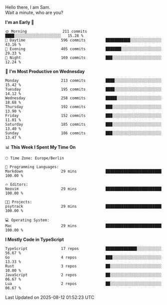 Hello there, I am Sam.  
Wait a minute, who are you?
  
<!--START_SECTION:waka-->
**I'm an Early 🐤** 

```text
🌞 Morning                211 commits         ████░░░░░░░░░░░░░░░░░░░░░   15.28 % 
🌆 Daytime                596 commits         ███████████░░░░░░░░░░░░░░   43.16 % 
🌃 Evening                405 commits         ███████░░░░░░░░░░░░░░░░░░   29.33 % 
🌙 Night                  169 commits         ███░░░░░░░░░░░░░░░░░░░░░░   12.24 % 
```
📅 **I'm Most Productive on Wednesday** 

```text
Monday                   213 commits         ████░░░░░░░░░░░░░░░░░░░░░   15.42 % 
Tuesday                  195 commits         ████░░░░░░░░░░░░░░░░░░░░░   14.12 % 
Wednesday                258 commits         █████░░░░░░░░░░░░░░░░░░░░   18.68 % 
Thursday                 192 commits         ███░░░░░░░░░░░░░░░░░░░░░░   13.90 % 
Friday                   152 commits         ███░░░░░░░░░░░░░░░░░░░░░░   11.01 % 
Saturday                 185 commits         ███░░░░░░░░░░░░░░░░░░░░░░   13.40 % 
Sunday                   186 commits         ███░░░░░░░░░░░░░░░░░░░░░░   13.47 % 
```


📊 **This Week I Spent My Time On** 

```text
🕑︎ Time Zone: Europe/Berlin

💬 Programming Languages: 
Markdown                 29 mins             █████████████████████████   100.00 % 

🔥 Editors: 
Neovim                   29 mins             █████████████████████████   100.00 % 

🐱‍💻 Projects: 
psytrack                 29 mins             █████████████████████████   100.00 % 

💻 Operating System: 
Mac                      29 mins             █████████████████████████   100.00 % 
```

**I Mostly Code in TypeScript** 

```text
TypeScript               17 repos            ██████████████░░░░░░░░░░░   56.67 % 
Go                       4 repos             ███░░░░░░░░░░░░░░░░░░░░░░   13.33 % 
Rust                     3 repos             ██░░░░░░░░░░░░░░░░░░░░░░░   10.00 % 
JavaScript               2 repos             ██░░░░░░░░░░░░░░░░░░░░░░░   06.67 % 
Lua                      2 repos             ██░░░░░░░░░░░░░░░░░░░░░░░   06.67 % 
```




 Last Updated on 2025-08-12 01:52:23 UTC
<!--END_SECTION:waka-->
